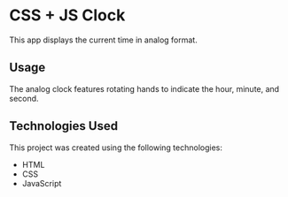 # CSS + JS Clock

This app displays the current time in analog format.

## Usage

The analog clock features rotating hands to indicate the hour, minute, and second.

## Technologies Used

This project was created using the following technologies:

- HTML
- CSS
- JavaScript
